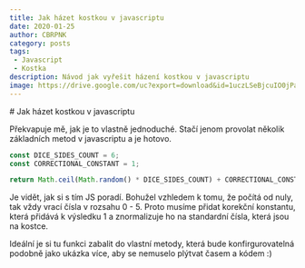 ```yaml
---
title: Jak házet kostkou v javascriptu
date: 2020-01-25
author: CBRPNK
category: posts
tags:
 - Javascript
 - Kostka
description: Návod jak vyřešit házení kostkou v javascriptu
image: https://drive.google.com/uc?export=download&id=1uczLSeBjcuIO0jPavow6rQnbUMRMDgPB
---
```


<image-component imageUrl="https://drive.google.com/uc?export=download&id=1uczLSeBjcuIO0jPavow6rQnbUMRMDgPB" imageHeight="300" />
# Jak házet kostkou v javascriptu

Překvapuje mě, jak je to vlastně jednoduché. Stačí jenom provolat několik základních metod v javascriptu a je hotovo.

``` js
const DICE_SIDES_COUNT = 6;
const CORRECTIONAL_CONSTANT = 1;

return Math.ceil(Math.random() * DICE_SIDES_COUNT) + CORRECTIONAL_CONSTANT;
```

Je vidět, jak si s tím JS poradí. Bohužel vzhledem k tomu, že počítá od nuly, tak vždy vrací čísla v rozsahu 0 - 5. Proto musíme přidat korekční konstantu, která přidává k výsledku 1 a znormalizuje ho na standardní čísla, která jsou na kostce.

Ideální je si tu funkci zabalit do vlastní metody, která bude konfirgurovatelná podobně jako ukázka více, aby se nemuselo plýtvat časem a kódem :)
